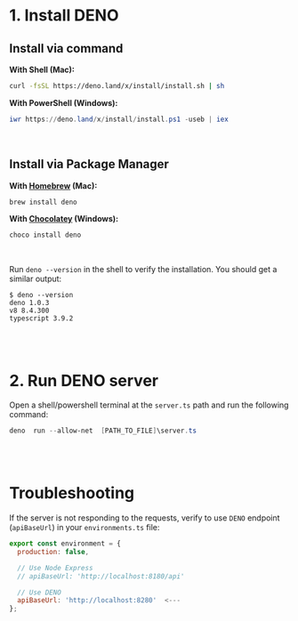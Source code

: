 # 1. Install DENO


## Install via command

**With Shell (Mac):**

```sh
curl -fsSL https://deno.land/x/install/install.sh | sh
```

**With PowerShell (Windows):**

```powershell
iwr https://deno.land/x/install/install.ps1 -useb | iex
```
<br>

## Install via Package Manager

**With [Homebrew](https://formulae.brew.sh/formula/deno) (Mac):**

```sh
brew install deno
```

**With [Chocolatey](https://chocolatey.org/packages/deno) (Windows):**

```powershell
choco install deno
```

<br>

Run `deno --version` in the shell to verify the installation. You should get a similar output:

```shell
$ deno --version
deno 1.0.3
v8 8.4.300
typescript 3.9.2
```


<br><br>


# 2. Run DENO server

Open a shell/powershell terminal at the `server.ts` path and run the following command:

```powershell
deno  run --allow-net  [PATH_TO_FILE]\server.ts
```

<br><br>

# Troubleshooting

If the server is not responding to the requests, verify to use `DENO` endpoint (`apiBaseUrl`) in your `environments.ts` file:

```javascript
export const environment = {
  production: false,

  // Use Node Express
  // apiBaseUrl: 'http://localhost:8180/api'

  // Use DENO
  apiBaseUrl: 'http://localhost:8280'  <---
};
```
